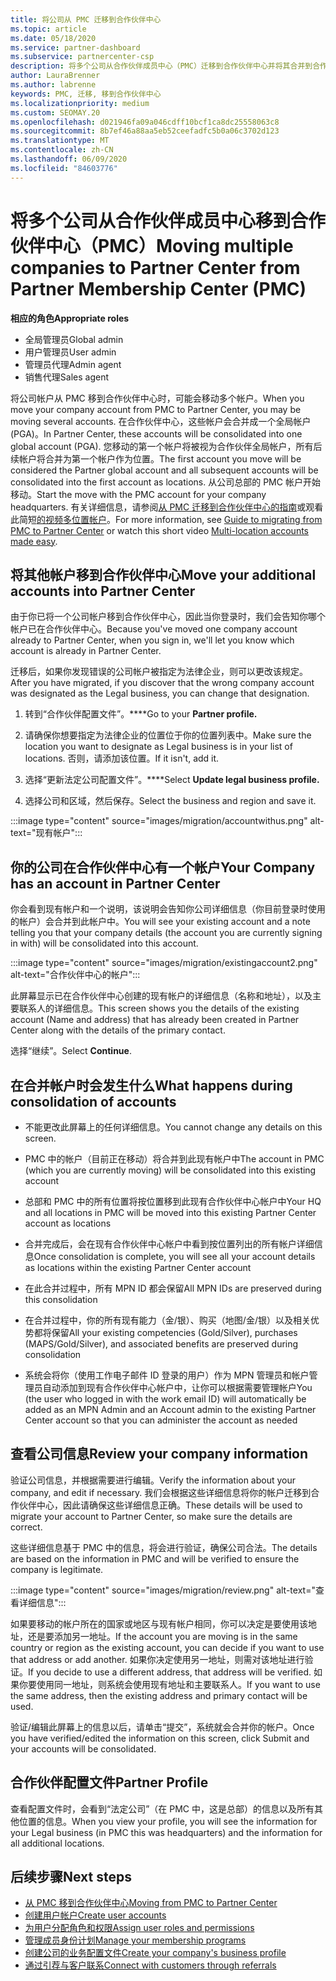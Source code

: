 ```yaml
---
title: 将公司从 PMC 迁移到合作伙伴中心
ms.topic: article
ms.date: 05/18/2020
ms.service: partner-dashboard
ms.subservice: partnercenter-csp
description: 将多个公司从合作伙伴成员中心（PMC）迁移到合作伙伴中心并将其合并到合作伙伴全局帐户时应了解的内容。
author: LauraBrenner
ms.author: labrenne
keywords: PMC, 迁移, 移到合作伙伴中心
ms.localizationpriority: medium
ms.custom: SEOMAY.20
ms.openlocfilehash: d021946fa09a046cdff10bcf1ca8dc25558063c8
ms.sourcegitcommit: 8b7ef46a88aa5eb52ceefadfc5b0a06c3702d123
ms.translationtype: MT
ms.contentlocale: zh-CN
ms.lasthandoff: 06/09/2020
ms.locfileid: "84603776"
---
```

# <a name="moving-multiple-companies-to-partner-center-from-partner-membership-center-pmc"></a><span data-ttu-id="eec0a-104">将多个公司从合作伙伴成员中心移到合作伙伴中心（PMC）</span><span class="sxs-lookup"><span data-stu-id="eec0a-104">Moving multiple companies to Partner Center from Partner Membership Center (PMC)</span></span>

<span data-ttu-id="eec0a-105">**相应的角色**</span><span class="sxs-lookup"><span data-stu-id="eec0a-105">**Appropriate roles**</span></span>

- <span data-ttu-id="eec0a-106">全局管理员</span><span class="sxs-lookup"><span data-stu-id="eec0a-106">Global admin</span></span>
- <span data-ttu-id="eec0a-107">用户管理员</span><span class="sxs-lookup"><span data-stu-id="eec0a-107">User admin</span></span>
- <span data-ttu-id="eec0a-108">管理员代理</span><span class="sxs-lookup"><span data-stu-id="eec0a-108">Admin agent</span></span>
- <span data-ttu-id="eec0a-109">销售代理</span><span class="sxs-lookup"><span data-stu-id="eec0a-109">Sales agent</span></span>

<span data-ttu-id="eec0a-110">将公司帐户从 PMC 移到合作伙伴中心时，可能会移动多个帐户。</span><span class="sxs-lookup"><span data-stu-id="eec0a-110">When you move your company account from PMC to Partner Center, you may be moving several accounts.</span></span> <span data-ttu-id="eec0a-111">在合作伙伴中心，这些帐户会合并成一个全局帐户 (PGA)。</span><span class="sxs-lookup"><span data-stu-id="eec0a-111">In Partner Center, these accounts will be consolidated into one global account (PGA).</span></span> <span data-ttu-id="eec0a-112">您移动的第一个帐户将被视为合作伙伴全局帐户，所有后续帐户将合并为第一个帐户作为位置。</span><span class="sxs-lookup"><span data-stu-id="eec0a-112">The first account you move will be considered the Partner global account and all subsequent accounts will be consolidated into the first account as locations.</span></span> <span data-ttu-id="eec0a-113">从公司总部的 PMC 帐户开始移动。</span><span class="sxs-lookup"><span data-stu-id="eec0a-113">Start the move with the PMC account for your company headquarters.</span></span> <span data-ttu-id="eec0a-114">有关详细信息，请参阅[从 PMC 迁移到合作伙伴中心的指南](guide-to-migration.md)或观看此简短[的视频多位置帐户](https://vimeo.com/290335248)。</span><span class="sxs-lookup"><span data-stu-id="eec0a-114">For more information, see [Guide to migrating from PMC to Partner Center](guide-to-migration.md) or watch this short video [Multi-location accounts made easy](https://vimeo.com/290335248).</span></span>

## <a name="move-your-additional-accounts-into-partner-center"></a><span data-ttu-id="eec0a-115">将其他帐户移到合作伙伴中心</span><span class="sxs-lookup"><span data-stu-id="eec0a-115">Move your additional accounts into Partner Center</span></span>

<span data-ttu-id="eec0a-116">由于你已将一个公司帐户移到合作伙伴中心，因此当你登录时，我们会告知你哪个帐户已在合作伙伴中心。</span><span class="sxs-lookup"><span data-stu-id="eec0a-116">Because you've moved one company account already to Partner Center, when you sign in, we'll let you know which account is already in Partner Center.</span></span>

<span data-ttu-id="eec0a-117">迁移后，如果你发现错误的公司帐户被指定为法律企业，则可以更改该规定。</span><span class="sxs-lookup"><span data-stu-id="eec0a-117">After you have migrated, if you discover that the wrong company account was designated as the Legal business, you can change that designation.</span></span>

1. <span data-ttu-id="eec0a-118">转到“合作伙伴配置文件”。\*\*\*\*</span><span class="sxs-lookup"><span data-stu-id="eec0a-118">Go to your **Partner profile.**</span></span>

2. <span data-ttu-id="eec0a-119">请确保你想要指定为法律企业的位置位于你的位置列表中。</span><span class="sxs-lookup"><span data-stu-id="eec0a-119">Make sure the location you want to designate as Legal business is in your list of locations.</span></span> <span data-ttu-id="eec0a-120">否则，请添加该位置。</span><span class="sxs-lookup"><span data-stu-id="eec0a-120">If it isn't, add it.</span></span>

3. <span data-ttu-id="eec0a-121">选择“更新法定公司配置文件”。\*\*\*\*</span><span class="sxs-lookup"><span data-stu-id="eec0a-121">Select **Update legal business profile.**</span></span>

4. <span data-ttu-id="eec0a-122">选择公司和区域，然后保存。</span><span class="sxs-lookup"><span data-stu-id="eec0a-122">Select the business and region and save it.</span></span>

:::image type="content" source="images/migration/accountwithus.png" alt-text="现有帐户":::

## <a name="your-company-has-an-account-in-partner-center"></a><span data-ttu-id="eec0a-124">你的公司在合作伙伴中心有一个帐户</span><span class="sxs-lookup"><span data-stu-id="eec0a-124">Your Company has an account in Partner Center</span></span>

<span data-ttu-id="eec0a-125">你会看到现有帐户和一个说明，该说明会告知你公司详细信息（你目前登录时使用的帐户）会合并到此帐户中。</span><span class="sxs-lookup"><span data-stu-id="eec0a-125">You will see your existing account and a note telling you that your company details (the account you are currently signing in with) will be consolidated into this account.</span></span>

:::image type="content" source="images/migration/existingaccount2.png" alt-text="合作伙伴中心的帐户":::

<span data-ttu-id="eec0a-127">此屏幕显示已在合作伙伴中心创建的现有帐户的详细信息（名称和地址），以及主要联系人的详细信息。</span><span class="sxs-lookup"><span data-stu-id="eec0a-127">This screen shows you the details of the existing account (Name and address) that has already been created in Partner Center along with the details of the primary contact.</span></span>

<span data-ttu-id="eec0a-128">选择“继续”。</span><span class="sxs-lookup"><span data-stu-id="eec0a-128">Select **Continue**.</span></span>

## <a name="what-happens-during-consolidation-of-accounts"></a><span data-ttu-id="eec0a-129">在合并帐户时会发生什么</span><span class="sxs-lookup"><span data-stu-id="eec0a-129">What happens during consolidation of accounts</span></span>

- <span data-ttu-id="eec0a-130">不能更改此屏幕上的任何详细信息。</span><span class="sxs-lookup"><span data-stu-id="eec0a-130">You cannot change any details on this screen.</span></span>

- <span data-ttu-id="eec0a-131">PMC 中的帐户（目前正在移动）将合并到此现有帐户中</span><span class="sxs-lookup"><span data-stu-id="eec0a-131">The account in PMC (which you are currently moving) will be consolidated into this existing account</span></span>

- <span data-ttu-id="eec0a-132">总部和 PMC 中的所有位置将按位置移到此现有合作伙伴中心帐户中</span><span class="sxs-lookup"><span data-stu-id="eec0a-132">Your HQ and all locations in PMC will be moved into this existing Partner Center account as locations</span></span>

- <span data-ttu-id="eec0a-133">合并完成后，会在现有合作伙伴中心帐户中看到按位置列出的所有帐户详细信息</span><span class="sxs-lookup"><span data-stu-id="eec0a-133">Once consolidation is complete, you will see all your account details as locations within the existing Partner Center account</span></span>

- <span data-ttu-id="eec0a-134">在此合并过程中，所有 MPN ID 都会保留</span><span class="sxs-lookup"><span data-stu-id="eec0a-134">All MPN IDs are preserved during this consolidation</span></span>

- <span data-ttu-id="eec0a-135">在合并过程中，你的所有现有能力（金/银）、购买（地图/金/银）以及相关优势都将保留</span><span class="sxs-lookup"><span data-stu-id="eec0a-135">All your existing competencies (Gold/Silver), purchases (MAPS/Gold/Silver), and associated benefits are preserved during consolidation</span></span>

- <span data-ttu-id="eec0a-136">系统会将你（使用工作电子邮件 ID 登录的用户）作为 MPN 管理员和帐户管理员自动添加到现有合作伙伴中心帐户中，让你可以根据需要管理帐户</span><span class="sxs-lookup"><span data-stu-id="eec0a-136">You (the user who logged in with the work email ID) will automatically be added as an MPN Admin and an Account admin to the existing Partner Center account so that you can administer the account as needed</span></span>

## <a name="review-your-company-information"></a><span data-ttu-id="eec0a-137">查看公司信息</span><span class="sxs-lookup"><span data-stu-id="eec0a-137">Review your company information</span></span>

<span data-ttu-id="eec0a-138">验证公司信息，并根据需要进行编辑。</span><span class="sxs-lookup"><span data-stu-id="eec0a-138">Verify the information about your company, and edit if necessary.</span></span>  <span data-ttu-id="eec0a-139">我们会根据这些详细信息将你的帐户迁移到合作伙伴中心，因此请确保这些详细信息正确。</span><span class="sxs-lookup"><span data-stu-id="eec0a-139">These details will be used to migrate your account to Partner Center, so make sure the details are correct.</span></span>

<span data-ttu-id="eec0a-140">这些详细信息基于 PMC 中的信息，将会进行验证，确保公司合法。</span><span class="sxs-lookup"><span data-stu-id="eec0a-140">The details are based on the information in PMC and will be verified to ensure the company is legitimate.</span></span>


:::image type="content" source="images/migration/review.png" alt-text="查看详细信息":::

<span data-ttu-id="eec0a-142">如果要移动的帐户所在的国家或地区与现有帐户相同，你可以决定是要使用该地址，还是要添加另一地址。</span><span class="sxs-lookup"><span data-stu-id="eec0a-142">If the account you are moving is in the same country or region as the existing account, you can decide if you want to use that address or add another.</span></span> <span data-ttu-id="eec0a-143">如果你决定使用另一地址，则需对该地址进行验证。</span><span class="sxs-lookup"><span data-stu-id="eec0a-143">If you decide to use a different address, that address will be verified.</span></span> <span data-ttu-id="eec0a-144">如果你要使用同一地址，则系统会使用现有地址和主要联系人。</span><span class="sxs-lookup"><span data-stu-id="eec0a-144">If you want to use the same address, then the existing address and primary contact will be used.</span></span>

<span data-ttu-id="eec0a-145">验证/编辑此屏幕上的信息以后，请单击“提交”，系统就会合并你的帐户。</span><span class="sxs-lookup"><span data-stu-id="eec0a-145">Once you have verified/edited the information on this screen, click Submit and your accounts will be consolidated.</span></span>

## <a name="partner-profile"></a><span data-ttu-id="eec0a-146">合作伙伴配置文件</span><span class="sxs-lookup"><span data-stu-id="eec0a-146">Partner Profile</span></span>

<span data-ttu-id="eec0a-147">查看配置文件时，会看到“法定公司”（在 PMC 中，这是总部）的信息以及所有其他位置的信息。</span><span class="sxs-lookup"><span data-stu-id="eec0a-147">When you view your profile, you will see the information for your Legal business (in PMC this was headquarters) and the information for all additional locations.</span></span>

## <a name="next-steps"></a><span data-ttu-id="eec0a-148">后续步骤</span><span class="sxs-lookup"><span data-stu-id="eec0a-148">Next steps</span></span>

- [<span data-ttu-id="eec0a-149">从 PMC 移到合作伙伴中心</span><span class="sxs-lookup"><span data-stu-id="eec0a-149">Moving from PMC to Partner Center</span></span>](move-pmc-pc-map.md)
- [<span data-ttu-id="eec0a-150">创建用户帐户</span><span class="sxs-lookup"><span data-stu-id="eec0a-150">Create user accounts</span></span>](create-user-accounts-and-set-permissions.md)
- [<span data-ttu-id="eec0a-151">为用户分配角色和权限</span><span class="sxs-lookup"><span data-stu-id="eec0a-151">Assign user roles and permissions</span></span>](permissions-overview.md)
- [<span data-ttu-id="eec0a-152">管理成员身份计划</span><span class="sxs-lookup"><span data-stu-id="eec0a-152">Manage your membership programs</span></span>](renew-mpn-offers.md)
- [<span data-ttu-id="eec0a-153">创建公司的业务配置文件</span><span class="sxs-lookup"><span data-stu-id="eec0a-153">Create your company's business profile</span></span>](create-a-marketing-profile.md)
- [<span data-ttu-id="eec0a-154">通过引荐与客户联系</span><span class="sxs-lookup"><span data-stu-id="eec0a-154">Connect with customers through referrals</span></span>](responding-to-referrals.md)
